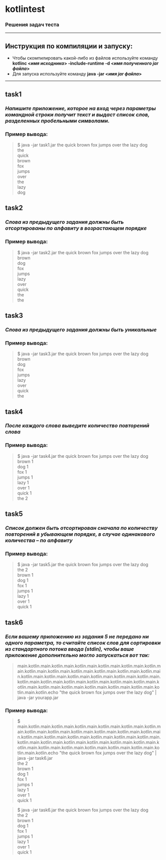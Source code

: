 # kotlintest
### Решения задач теста

---
## Инструкция по компиляции и запуску:
  * Чтобы скомпилировать какой-либо из файлов используйте команду **kotlinc <_имя исходника_> -include-runtime -d <_имя полученного jar файла_>**
  * Для запуска используйте команду **java -jar <_имя jar файла_>**
---

## task1
### _Напишите приложение, которое на вход через параметры командной строки получит текст и выдаст список слов, разделенных пробельными символами._
### Пример вывода:
> $ java -jar task1.jar the quick brown fox jumps over the lazy dog  
> the  
> quick  
> brown  
> fox  
> jumps  
> over  
> the  
> lazy  
> dog

## task2
### _Слова из предыдущего задания должны быть отсортированы по алфавиту в возрастающем порядке_
### Пример вывода:
> $ java -jar task2.jar the quick brown fox jumps over the lazy dog  
> brown  
> dog  
> fox  
> jumps  
> lazy  
> over  
> quick  
> the  
> the

## task3
### _Слова из предыдущего задания должны быть уникальные_
### Пример вывода:
> $ java -jar task3.jar the quick brown fox jumps over the lazy dog  
> brown  
> dog  
> fox  
> jumps  
> lazy  
> over  
> quick  
> the

## task4
### _После каждого слова выведите количество повторений слова_
### Пример вывода:
> $ java -jar task4.jar the quick brown fox jumps over the lazy dog  
> brown 1  
> dog 1  
> fox 1  
> jumps 1  
> lazy 1  
> over 1  
> quick 1  
> the 2

## task5
### _Список должен быть отсортирован сначала по количеству повторений в убывающем порядке, в случае одинакового количества – по алфавиту_
### Пример вывода:
> $ java -jar task5.jar the quick brown fox jumps over the lazy dog  
> the 2  
> brown 1  
> dog 1  
> fox 1  
> jumps 1  
> lazy 1  
> over 1  
> quick 1  


## task6
### _Если вашему приложению из задания 5 не передано ни одного параметра, то считайте список слов для сортировки из стандартного потока ввода (stdin), чтобы ваше приложение дополнительно могло запускаться вот так:_
> main.kotlin.main.kotlin.main.kotlin.main.kotlin.main.kotlin.main.kotlin.main.kotlin.main.kotlin.main.kotlin.main.kotlin.main.kotlin.main.kotlin.main.kotlin.main.kotlin.main.kotlin.main.kotlin.main.kotlin.main.kotlin.main.kotlin.main.kotlin.main.kotlin.main.kotlin.main.kotlin.main.kotlin.main.kotlin.main.kotlin.main.kotlin.main.kotlin.main.kotlin.main.kotlin.main.kotlin.main.kotlin.echo "the quick brown fox jumps over the lazy dog" | java -jar yourapp.jar
### Пример вывода:
> $ main.kotlin.main.kotlin.main.kotlin.main.kotlin.main.kotlin.main.kotlin.main.kotlin.main.kotlin.main.kotlin.main.kotlin.main.kotlin.main.kotlin.main.kotlin.main.kotlin.main.kotlin.main.kotlin.main.kotlin.main.kotlin.main.kotlin.main.kotlin.main.kotlin.main.kotlin.main.kotlin.main.kotlin.main.kotlin.main.kotlin.main.kotlin.main.kotlin.main.kotlin.main.kotlin.main.kotlin.main.kotlin.echo "the quick brown fox jumps over the lazy dog" | java -jar task6.jar  
> the 2  
> brown 1  
> dog 1  
> fox 1  
> jumps 1  
> lazy 1  
> over 1  
> quick 1

> $ java -jar task6.jar the quick brown fox jumps over the lazy dog  
> the 2  
> brown 1  
> dog 1  
> fox 1  
> jumps 1  
> lazy 1  
> over 1  
> quick 1  
